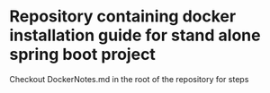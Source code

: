 # Repository containing docker installation guide for stand alone spring boot project

Checkout DockerNotes.md in the root of the repository for steps
